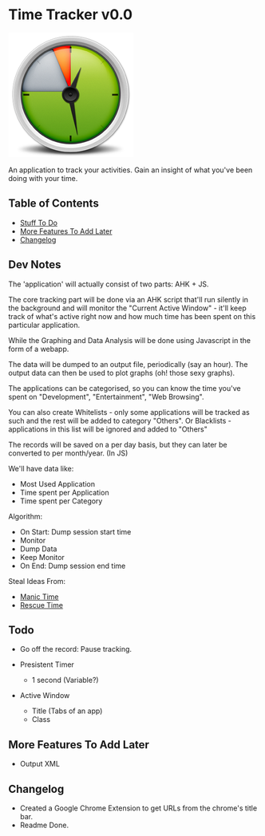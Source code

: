 # Time Tracker v0.0

![Tracker](/Data/Time.png)

An application to track your activities. Gain an insight of what you've been doing with your time.

## Table of Contents

<!-- * [Usage Scenario](#usage) -->
* [Stuff To Do](#todo)
* [More Features To Add Later](#later)
* [Changelog](#changelog)

## <a name="usage"></a>Dev Notes

The 'application' will actually consist of two parts: AHK + JS.

The core tracking part will be done via an AHK script that'll run silently in the background and will monitor the "Current Active Window" - it'll keep track of what's active right now and how much time has been spent on this particular application.

While the Graphing and Data Analysis will be done using Javascript in the form of a webapp.

The data will be dumped to an output file, periodically (say an hour). The output data can then be used to plot graphs (oh! those sexy graphs).

The applications can be categorised, so you can know the time you've spent on "Development", "Entertainment", "Web Browsing".

You can also create Whitelists - only some applications will be tracked as such and the rest will be added to category "Others". Or Blacklists - applications in this list will be ignored and added to "Others"

The records will be saved on a per day basis, but they can later be converted to per month/year. (In JS)

We'll have data like:
  * Most Used Application
  * Time spent per Application
  * Time spent per Category

Algorithm:
  * On Start: Dump session start time
  * Monitor 
  * Dump Data
  * Keep Monitor
  * On End: Dump session end time

Steal Ideas From:
  * [Manic Time](www.manictime.com)
  * [Rescue Time](www.rescuetime.com)

## <a name="todo"></a>Todo

* Go off the record: Pause tracking.

* Presistent Timer
  * 1 second (Variable?)

* Active Window
  * Title (Tabs of an app)
  * Class

## <a name="later"></a>More Features To Add Later

* Output XML

## <a name="changelog"></a>Changelog

* Created a Google Chrome Extension to get URLs from the chrome's title bar.
* Readme Done.

<!-- Reset Chrome Time Tracker: 01/11/2013-21:32 -->
